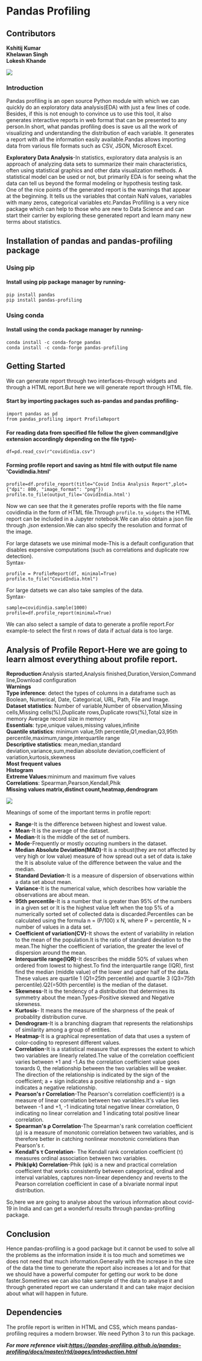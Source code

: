 # Pandas Profiling
## Contributors
**Kshitij Kumar<br/>**
**Khelawan Singh<br/>**
**Lokesh Khande<br/>**

![](https://camo.githubusercontent.com/8a45c0936d6113b12b7b32942f448270eda8f714665ba8629f36c291f0ccd5fd/68747470733a2f2f70616e6461732d70726f66696c696e672e6769746875622e696f2f70616e6461732d70726f66696c696e672f646f63732f6173736574732f6c6f676f5f6865616465722e706e67)


### Introduction
Pandas profiling is an open source Python module with which we can quickly do an exploratory data analysis(EDA) with just a few lines of code. Besides, if this is not enough to convince us to use this tool, it also generates interactive reports in web format that can be presented to any person.In short, what pandas profiling does is save us all the work of visualizing and understanding the distribution of each variable. It generates a report with all the information easily available.Pandas allows importing data from various file formats such as CSV, JSON, Microsoft Excel.<br/>

**Exploratory Data Analysis**-In statistics, exploratory data analysis is an approach of analyzing data sets to summarize their main characteristics, often using statistical graphics and other data visualization methods. A statistical model can be used or not, but primarily EDA is for seeing what the data can tell us beyond the formal modeling or hypothesis testing task.<br/>
One of the nice points of the generated report is the warnings that appear at the beginning. It tells us the variables that contain NaN values, variables with many zeros, categorical variables etc.Pandas Profilling is a very nice package which can help to those who are new to Data Science and can start their carrier by exploring these generated report and learn many new terms about statistics.
## Installation of pandas and pandas-profiling package
### Using pip
#### Install using pip package manager by running-
`pip install pandas`<br/>
`pip install pandas-profiling`
### Using conda
#### Install using the conda package manager by running-
`conda install -c conda-forge pandas`<br/>
`conda install -c conda-forge pandas-profiling`
## Getting Started
We can generate report through two interfaces-through widgets and through a HTML report.But here we will generate report through HTML file.
#### Start by importing packages such as-pandas and pandas profiling-
`import pandas as pd`<br/>
`from pandas_profiling import ProfileReport`<br/>
#### For reading data from specified file follow the given command(give extension accordingly depending on the file type)-
`df=pd.read_csv(r"covidindia.csv")`
#### Forming profile report and saving as html file with output file name 'CovidIndia.html'
`profile=df.profile_report(title="Covid India Analysis Report",plot={"dpi": 800, "image_format": "png"})`<br/>
`profile.to_file(output_file='CovidIndia.html')`<br/>

Now we can see that the it generates profile reports with the file name covidindia in the form of HTML file.Through `profile.to_widgets` the HTML report can be included in a Jupyter notebook.We can also obtain a json file through _.json_ extension.We can also specify the resolution and format of the image.<br/>

For large datasets we use minimal mode-This is a default configuration that disables expensive computations (such as correlations and duplicate row detection).<br/>
Syntax-<br/>

`profile = ProfileReport(df, minimal=True)`<br/>
`profile.to_file("CovidIndia.html")`<br/>

For large datsets we can also take samples of the data.<br/>
Syntax-<br/>

`sample=covidindia.sample(1000)`<br/>
`profile=df.profile_report(minimal=True)`

We can also select a sample of data to generate a profile report.For example-to select the first n rows of data if actual data is too large.
## Analysis of Profile Report-Here we are going to learn almost everything about profile report.

**Reproduction**:Analysis started,Analysis finished,Duration,Version,Command line,Download configuration<br/>
**Warnings**<br/>
**Type inference**: detect the types of columns in a dataframe such as Boolean, Numerical, Date, Categorical, URL, Path, File and Image.<br/>
**Dataset statistics**: Number of variable,Number of observation,Missing cells,Missing cells(%),Duplicate rows,Duplicate rows(%),Total size in memory 
Average record size in memory<br/>
**Essentials**: type,unique values,missing values,infinite<br/>
**Quantile statistics**: minimum value,5th percentile,Q1,median,Q3,95th percentile,maximum,range,interquartile range<br/>
**Descriptive statistics**: mean,median,standard deviation,variance,sum,median absolute deviation,coefficient of variation,kurtosis,skewness<br/>
**Most frequent values**<br/>
**Histogram**<br/>
**Extreme Values**:minimum and maximum five values<br/>
**Correlations**: Spearman,Pearson,Kendall,Phik<br/>
**Missing values matrix,distinct count,heatmap,dendrogram**<br/>

![](https://camo.githubusercontent.com/3392724b4472de56f2d73463174aea97aa51af30fba50ec0e87273d39a496b3d/68747470733a2f2f70616e6461732d70726f66696c696e672e6769746875622e696f2f70616e6461732d70726f66696c696e672f646f63732f6d61737465722f6173736574732f696672616d652e676966)

Meanings of some of the important terms in profile report:

* **Range**-It is the difference between highest and lowest value.
* **Mean**-It is the average of the dataset.
* **Median**-It is the middle of the set of numbers.
* **Mode**-Frequently or mostly occuring numbers in the dataset.
* **Median Absolute Deviation(MAD)**-It is a robust(they are not affected by very high or low value) measure of how spread out a set of data is.take the It is absolute value of the difference between the value and the median.
* **Standard Deviation**-It is a measure of dispersion of observations within a data set about mean.
* **Variance**-It is the numerical value, which describes how variable the observations are about mean.
* **95th percentile**-It is a number that is greater than 95% of the numbers in a given set or It is the highest value left when the top 5% of a numerically sorted set of collected data is discarded.Percentiles can be calculated using the formula n = (P/100) x N, where P = percentile, N = number of values in a data set.
* **Coefficient of variation(CV)**-It shows the extent of variability in relation to the mean of the population.It is the ratio of standard deviation to the mean.The higher the coefficient of variation, the greater the level of dispersion around the mean.
* **Interquartile range(IQR)**-It describes the middle 50% of values when ordered from lowest to highest.To find the interquartile range (IQR), ​first find the median (middle value) of the lower and upper half of the data. These values are quartile 1 (Q1=25th percentile) and quartile 3 (Q3=75th percentile).Q2(=50th percentile) is the median of the dataset.
* **Skewness**-It is the tendency of a distribution that determines its symmetry about the mean.Types-Positive skewed and Negative skewness.
* **Kurtosis**- It means the measure of the sharpness of the peak of probablity distribution curve.
* **Dendrogram**-It is a branching diagram that represents the relationships of similarity among a group of entities.
* **Heatmap**-It is a graphical representation of data that uses a system of color-coding to represent different values.
* **Correlation**-It is a statistical measure that expresses the extent to which two variables are linearly related.The value of the correlation coefficient varies between +1 and -1.As the correlation coefficient value goes towards 0, the relationship between the two variables will be weaker. The direction of the relationship is indicated by the sign of the coefficient; a + sign indicates a positive relationship and a - sign indicates a negative relationship.
* **Pearson's r Correlation**-The Pearson's correlation coefficient(r) is a measure of linear correlation between two variables.It's value lies between -1 and +1, -1 indicating total negative linear correlation, 0 indicating no linear correlation and 1 indicating total positive linear correlation.
* **Spearman's ρ Correlation**-The Spearman's rank correlation coefficient (ρ) is a measure of monotonic correlation between two variables, and is therefore better in catching nonlinear monotonic correlations than Pearson's r.
* **Kendall's τ Correlation**- The Kendall rank correlation coefficient (τ) measures ordinal association between two variables.
* **Phik(φk) Correlation**-Phik (φk) is a new and practical correlation coefficient that works consistently between categorical, ordinal and interval variables, captures non-linear dependency and reverts to the Pearson correlation coefficient in case of a bivariate normal input distribution.

So,here we are going to analyse about the various information about covid-19 in India and can get a wonderful results through pandas-profiling package. 
## Conclusion
Hence pandas-profiling is a good package but it cannot be used to solve all the problems as the information inside it is too much and sometimes we does not need that much information.Generally with the increase in the size of the data the time to generate the report also increases a lot and for that we should have a powerful computer for getting our work to be done faster.Sometimes we can also take sample of the data to analyse it and through generated report we can understand it and can take major decision about what will happen in future.

## Dependencies
The profile report is written in HTML and CSS, which means pandas-profiling requires a modern browser.
We need Python 3 to run this package.

**_For more reference visit:https://pandas-profiling.github.io/pandas-profiling/docs/master/rtd/pages/introduction.html_**
